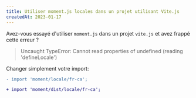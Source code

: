 ```yaml
---
title: Utiliser moment.js locales dans un projet utilisant Vite.js
createdAt: 2023-01-17
---
```


Avez-vous essayé d'utiliser `moment.js` dans un projet `vite.js` et avez frappé cette erreur ?

> Uncaught TypeError: Cannot read properties of undefined (reading 'defineLocale')

Changer simplement votre import:
```diff
- import 'moment/locale/fr-ca';

+ import 'moment/dist/locale/fr-ca';
```
